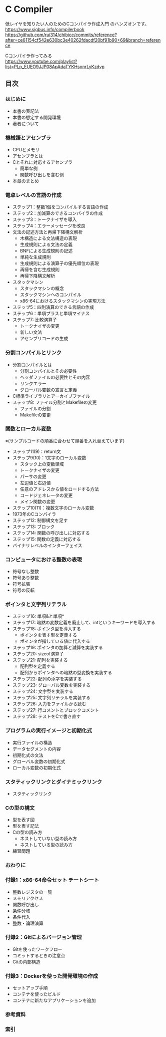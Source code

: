 # C Compiler

低レイヤを知りたい人のためのCコンパイラ作成入門 のハンズオンです。  
https://www.sigbus.info/compilerbook  
https://github.com/rui314/chibicc/commits/reference?after=ce61154cf542e630bc3e40262fdacdf20bf91b90+69&branch=reference  

Cコンパイラ作ってみる  
https://www.youtube.com/playlist?list=PLp_EUEO9JJP08ApAdaTYKHsonrLyKzdvp  


## 目次

### はじめに

- 本書の表記法  
- 本書の想定する開発環境  
- 著者について  

### 機械語とアセンブラ

- CPUとメモリ  
- アセンブラとは  
- Cとそれに対応するアセンブラ  
	- 簡単な例  	
	- 関数呼び出しを含む例  	
- 本章のまとめ  

### 電卓レベルの言語の作成

- ステップ1：整数1個をコンパイルする言語の作成  
- ステップ2：加減算のできるコンパイラの作成  
- ステップ3：トークナイザを導入  
- ステップ4：エラーメッセージを改良  
- 文法の記述方法と再帰下降構文解析  
	- 木構造による文法構造の表現  
	- 生成規則による文法の定義  
	- BNFによる生成規則の記述  
	- 単純な生成規則  
	- 生成規則による演算子の優先順位の表現  
	- 再帰を含む生成規則  
	- 再帰下降構文解析  
- スタックマシン  
	- スタックマシンの概念  
	- スタックマシンへのコンパイル  
	- x86-64におけるスタックマシンの実現方法  
- ステップ5：四則演算のできる言語の作成  
- ステップ6：単項プラスと単項マイナス  
- ステップ7: 比較演算子  
	- トークナイザの変更  
	- 新しい文法  
	- アセンブリコードの生成  

### 分割コンパイルとリンク

- 分割コンパイルとは  
	- 分割コンパイルとその必要性  
	- ヘッダファイルの必要性とその内容  
	- リンクエラー  
	- グローバル変数の宣言と定義  
- C標準ライブラリとアーカイブファイル  
- ステップ8: ファイル分割とMakefileの変更  
	- ファイルの分割  
	- Makefileの変更  

### 関数とローカル変数

※(サンプルコードの順番に合わせて順番を入れ替えています)   

- ステップ11(9)：return文 
- ステップ9(10)：1文字のローカル変数  
	- スタック上の変数領域  
	- トークナイザの変更  
	- パーサの変更  
	- 左辺値と右辺値  
	- 任意のアドレスから値をロードする方法  
	- コードジェネレータの変更  
	- メイン関数の変更  
- ステップ10(11)：複数文字のローカル変数  
- 1973年のCコンパイラ  
- ステップ12: 制御構文を足す  
- ステップ13: ブロック  
- ステップ14: 関数の呼び出しに対応する  
- ステップ15: 関数の定義に対応する  
- バイナリレベルのインターフェイス  

### コンピュータにおける整数の表現

- 符号なし整数  
- 符号あり整数  
- 符号拡張  
- 符号の反転  

### ポインタと文字列リテラル

- ステップ16: 単項&と単項*  
- ステップ17: 暗黙の変数定義を廃止して、intというキーワードを導入する  
- ステップ18: ポインタ型を導入する  
    - ポインタを表す型を定義する  
    - ポインタが指している値に代入する  
- ステップ19: ポインタの加算と減算を実装する  
- ステップ20: sizeof演算子  
- ステップ21: 配列を実装する  
    - 配列型を定義する  
    - 配列からポインタへの暗黙の型変換を実装する  
- ステップ22: 配列の添字を実装する  
- ステップ23: グローバル変数を実装する  
- ステップ24: 文字型を実装する  
- ステップ25: 文字列リテラルを実装する  
- ステップ26: 入力をファイルから読む  
- ステップ27: 行コメントとブロックコメント  
- ステップ28: テストをCで書き直す  

### プログラムの実行イメージと初期化式

- 実行ファイルの構造  
- データセグメントの内容  
- 初期化式の文法  
- グローバル変数の初期化式  
- ローカル変数の初期化式  

### スタティックリンクとダイナミックリンク

- スタティックリンク  

### Cの型の構文

- 型を表す図  
- 型を表す記法  
- Cの型の読み方  
	- ネストしていない型の読み方  
	- ネストしている型の読み方  
- 練習問題  

### おわりに

### 付録1：x86-64命令セット チートシート

- 整数レジスタの一覧  
- メモリアクセス  
- 関数呼び出し  
- 条件分岐  
- 条件代入  
- 整数・論理演算  

### 付録2：Gitによるバージョン管理

- Gitを使ったワークフロー  
- コミットするときの注意点  
- Gitの内部構造  

### 付録3：Dockerを使った開発環境の作成

- セットアップ手順  
- コンテナを使ったビルド  
- コンテナに新たなアプリケーションを追加  

### 参考資料

### 索引

